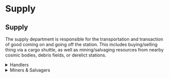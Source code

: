 # Supply

## Supply <img src="https://lh3.googleusercontent.com/Gu82RVgvMEJshQ79i0fFAW66sFtgTQLpF0AfwWAyR1F3l7HRUfMEF4FfTpmX8vjrk_9rxG7ehL-0jjHLnOS2A6S8CC0wLM7EWRi5OGGk5-j8qg-7am-LlKL4CxpPE6MiTQBYwsnmByIs66rAcKTFVw" alt="" data-size="line">

The supply department is responsible for the transportation and transaction of good coming on and going off the station. This includes buying/selling thing via a cargo shuttle, as well as mining/salvaging resources from nearby cosmic bodies, debris fields, or derelict stations.

<details>

<summary>Handlers</summary>

**Quantity: 3-4**

AKA a cargo technician (but I dont like that name).

The handlers' main job, predictably, is to handle cargo, loading things on and off cargo shuttles, and sometimes deliveries to departments. But thats only half the job, the other half is paperwork; that means approving or denying shipment requests from the rest of the crew, and placing the order to Central Command accordingly.

Their secondary responsibility is to fulfill bounties given to the station for money; does Central Command want a crate full of pens for some reason? Better ship off a crate full of pens.

Cargo is a great beginning job that never really runs out of tasks, thanks there always being money to earn or spend, and can be very rewarding to the well-being of a station during a supply shortage in any department.

</details>

<details>

<summary>Miners &#x26; Salvagers</summary>

**Quantity: 3-4**

Miners and salvagers have essentially the same job in that they both adventure off away from the station (often times using a shuttle) to look for and retrieve usable resources for the station.

The resources could be anything from raw materials or strange plants, to abandoned hardware or strange artifacts. There will also be plenty of surprises and dangers.

The main difference between the 2 jobs is where they are going to retrieve the resources, this determines what resources are available and how to acquire them, which determines the equipment the role requires.

Mining usually entails traveling to a planet-like map and breaking away at the cosmic body to find buried raw materials.

Salvaging usually entails traveling to a station-like map and looting and deconstructing derelict structures for raw materials and components.

Some rounds will only have a location for mining, some will only have a location for salvaging, some will have both.

</details>
